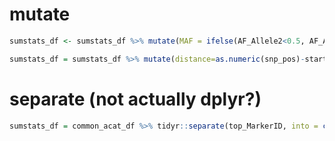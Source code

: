 # mutate

```R
sumstats_df <- sumstats_df %>% mutate(MAF = ifelse(AF_Allele2<0.5, AF_Allele2,1-AF_Allele2))
```
```R
sumstats_df = sumstats_df %>% mutate(distance=as.numeric(snp_pos)-start)
```

# separate (not actually dplyr?)

```R
sumstats_df = common_acat_df %>% tidyr::separate(top_MarkerID, into = c("chrom", "snp_pos", "ref", "alt"), sep = ":", remove = FALSE)
```

